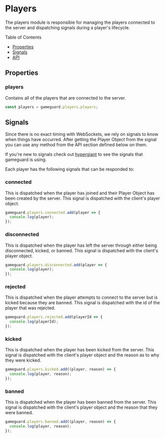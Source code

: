 # Players

The players module is responsible for managing the players connected to the server and dispatching signals during a player's lifecycle.

Table of Contents

- [Properties](#properties)
- [Signals](#signals)
- [API](#api)

## **Properties**

### **players**

Contains all of the players that are connected to the server.

```js
const players = gameguard.players.players;
```

## **Signals**

Since there is no exact timing with WebSockets, we rely on signals to know when things have occurred. After getting the Player Object from the signal you can use any method from the API section defined below on them. 

If you're new to signals check out [hypergiant](https://github.com/robertcorponoi/hypergiant) to see the signals that gameguard is using.

Each player has the following signals that can be responded to:

### **connected**

This is dispatched when the player has joined and their Player Object has been created by the server. This signal is dispatched with the client's player object. 

```js
gameguard.players.connected.add(player => {
  console.log(player);
});
```

### **disconnected**

This is dispatched when the player has left the server through either being disconnected, kicked, or banned. This signal is dispatched with the client's player object. 

```js
gameguard.players.disconnected.add(player => {
  console.log(player);
});
```

### **rejected**

This is dispatched when the player attempts to connect to the server but is kicked because they are banned. This signal is dispatched with the id of the player that was rejected.

```js
gameguard.players.rejected.add(playerId => {
  console.log(playerId);
});
```

### **kicked**

This is dispatched when the player has been kicked from the server. This signal is dispatched with the client's player object and the reason as to why they were kicked.

```js
gameguard.players.kicked.add((player, reason) => {
  console.log(player, reason);
});
```

### **banned**

This is dispatched when the player has been banned from the server. This signal is dispatched with the client's player object and the reason that they were banned.

```js
gameguard.players.banned.add((player, reason) => {
  console.log(player, reason);
});
```
